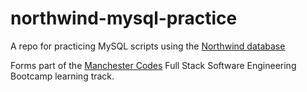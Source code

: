 # northwind-mysql-practice

A repo for practicing MySQL scripts using the <a href="https://docs.microsoft.com/en-us/dotnet/framework/data/adonet/sql/linq/downloading-sample-databases">Northwind database</a> 

Forms part of the <a href="https://www.manchestercodes.com/">Manchester Codes</a> Full Stack Software Engineering Bootcamp learning track. 
